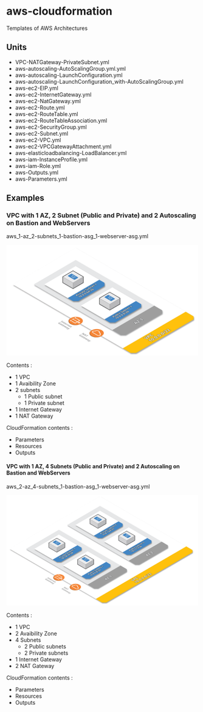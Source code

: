 # aws-cloudformation
Templates of AWS Architectures

## Units
* VPC-NATGateway-PrivateSubnet.yml
* aws-autoscaling-AutoScalingGroup.yml.yml
* aws-autoscaling-LaunchConfiguration.yml
* aws-autoscaling-LaunchConfiguration_with-AutoScalingGroup.yml
* aws-ec2-EIP.yml
* aws-ec2-InternetGateway.yml
* aws-ec2-NatGateway.yml
* aws-ec2-Route.yml
* aws-ec2-RouteTable.yml
* aws-ec2-RouteTableAssociation.yml
* aws-ec2-SecurityGroup.yml
* aws-ec2-Subnet.yml
* aws-ec2-VPC.yml
* aws-ec2-VPCGatewayAttachment.yml
* aws-elasticloadbalancing-LoadBalancer.yml
* aws-iam-InstanceProfile.yml
* aws-iam-Role.yml
* aws-Outputs.yml
* aws-Parameters.yml


## Examples
### VPC with 1 AZ, 2 Subnet (Public and Private) and 2 Autoscaling on Bastion and WebServers
aws_1-az_2-subnets_1-bastion-asg_1-webserver-asg.yml

![alt text](schemas/AWS%20Archi%20-%201%20AZ%20V2.png)

Contents :
* 1 VPC
* 1 Avaibility Zone
* 2 subnets
  * 1 Public subnet
  * 1 Private subnet
* 1 Internet Gateway
* 1 NAT Gateway

CloudFormation contents :
* Parameters
* Resources
* Outputs

#### VPC with 1 AZ, 4 Subnets (Public and Private) and 2 Autoscaling on Bastion and WebServers
aws_2-az_4-subnets_1-bastion-asg_1-webserver-asg.yml

![alt text](schemas/AWS%20Archi%20-%202%20AZ%20V2.png)

Contents :
* 1 VPC
* 2 Avaibility Zone
* 4 Subnets
  * 2 Public subnets
  * 2 Private subnets
* 1 Internet Gateway
* 2 NAT Gateway

CloudFormation contents :
* Parameters
* Resources
* Outputs
